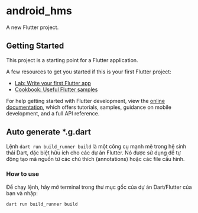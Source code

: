 # android_hms

A new Flutter project.

## Getting Started

This project is a starting point for a Flutter application.

A few resources to get you started if this is your first Flutter project:

- [Lab: Write your first Flutter app](https://docs.flutter.dev/get-started/codelab)
- [Cookbook: Useful Flutter samples](https://docs.flutter.dev/cookbook)

For help getting started with Flutter development, view the
[online documentation](https://docs.flutter.dev/), which offers tutorials,
samples, guidance on mobile development, and a full API reference.

## Auto generate *.g.dart

Lệnh `dart run build_runner build` là một công cụ mạnh mẽ trong hệ sinh thái Dart, đặc biệt hữu ích cho các dự án Flutter. Nó được sử dụng để tự động tạo mã nguồn từ các chú thích (annotations) hoặc các file cấu hình.

### How to use

Để chạy lệnh, hãy mở terminal trong thư mục gốc của dự án Dart/Flutter của bạn và nhập:

```bash
dart run build_runner build